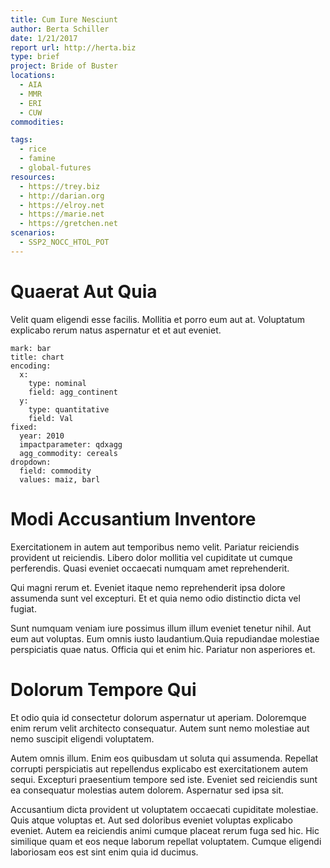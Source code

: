 ```yaml
---
title: Cum Iure Nesciunt
author: Berta Schiller
date: 1/21/2017
report url: http://herta.biz
type: brief
project: Bride of Buster
locations:
  - AIA
  - MMR
  - ERI
  - CUW
commodities:

tags:
  - rice
  - famine
  - global-futures
resources:
  - https://trey.biz
  - http://darian.org
  - https://elroy.net
  - https://marie.net
  - https://gretchen.net
scenarios:
  - SSP2_NOCC_HTOL_POT
---
```

# Quaerat Aut Quia
Velit quam eligendi esse facilis. Mollitia et porro eum aut at. Voluptatum explicabo rerum natus aspernatur et et aut eveniet.

```vis
mark: bar
title: chart
encoding:
  x:
    type: nominal
    field: agg_continent
  y:
    type: quantitative
    field: Val
fixed:
  year: 2010
  impactparameter: qdxagg
  agg_commodity: cereals
dropdown:
  field: commodity
  values: maiz, barl
```

# Modi Accusantium Inventore
Exercitationem in autem aut temporibus nemo velit. Pariatur reiciendis provident ut reiciendis. Libero dolor mollitia vel cupiditate ut cumque perferendis. Quasi eveniet occaecati numquam amet reprehenderit.
 Qui magni rerum et. Eveniet itaque nemo reprehenderit ipsa dolore assumenda sunt vel excepturi. Et et quia nemo odio distinctio dicta vel fugiat.
 Sunt numquam veniam iure possimus illum illum eveniet tenetur nihil. Aut eum aut voluptas. Eum omnis iusto laudantium.Quia repudiandae molestiae perspiciatis quae natus. Officia qui et enim hic. Pariatur non asperiores et.

# Dolorum Tempore Qui
Et odio quia id consectetur dolorum aspernatur ut aperiam. Doloremque enim rerum velit architecto consequatur. Autem sunt nemo molestiae aut nemo suscipit eligendi voluptatem.
 Autem omnis illum. Enim eos quibusdam ut soluta qui assumenda. Repellat corrupti perspiciatis aut repellendus explicabo est exercitationem autem sequi. Excepturi praesentium tempore sed iste. Eveniet sed reiciendis sunt ea consequatur molestias autem dolorem. Aspernatur sed ipsa sit.
 Accusantium dicta provident ut voluptatem occaecati cupiditate molestiae. Quis atque voluptas et. Aut sed doloribus eveniet voluptas explicabo eveniet. Autem ea reiciendis animi cumque placeat rerum fuga sed hic. Hic similique quam et eos neque laborum repellat voluptatem. Cumque eligendi laboriosam eos est sint enim quia id ducimus.
